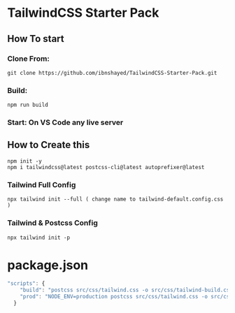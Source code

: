 # TailwindCSS Starter Pack

## **How To start**

### **Clone From:**

```
git clone https://github.com/ibnshayed/TailwindCSS-Starter-Pack.git 
```

### **Build:**

```
npm run build
```

### **Start: On VS Code any live server**

## **How to Create this**

```
npm init -y
npm i tailwindcss@latest postcss-cli@latest autoprefixer@latest
```

### Tailwind Full Config

```
npx tailwind init --full ( change name to tailwind-default.config.css )
```

### Tailwind & Postcss Config

```
npx tailwind init -p
```

# package.json

```javascript
"scripts": {
    "build": "postcss src/css/tailwind.css -o src/css/tailwind-build.css -w",
    "prod": "NODE_ENV=production postcss src/css/tailwind.css -o src/css/tailwind-build.css"
  }
```
